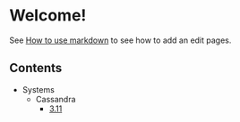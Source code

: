 # Welcome!

See [How to use markdown](https://guides.github.com/features/mastering-markdown/) to see how to add an edit pages.

## Contents

* Systems
  * Cassandra
    * [3.11](systems/cassandra/3.11/index.md)
